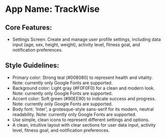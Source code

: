 # **App Name**: TrackWise

## Core Features:

- Settings Screen: Create and manage user profile settings, including data input (age, sex, height, weight), activity level, fitness goal, and notification preferences.

## Style Guidelines:

- Primary color: Strong teal (#008080) to represent health and vitality. Note: currently only Google Fonts are supported.
- Background color: Light gray (#F0F0F0) for a clean and modern look. Note: currently only Google Fonts are supported.
- Accent color: Soft green (#90EE90) to indicate success and progress. Note: currently only Google Fonts are supported.
- Body font: 'Inter', a grotesque-style sans-serif for its modern, neutral readability. Note: currently only Google Fonts are supported.
- Use simple, clean icons to represent different settings and options.
- A clean, intuitive layout with clear sections for user data input, activity level, fitness goal, and notification preferences.